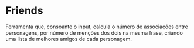 # Friends

Ferramenta que, consoante o input, calcula o número de associações entre personagens, por número de menções dos dois na mesma frase, criando uma lista de melhores amigos de cada personagem.



